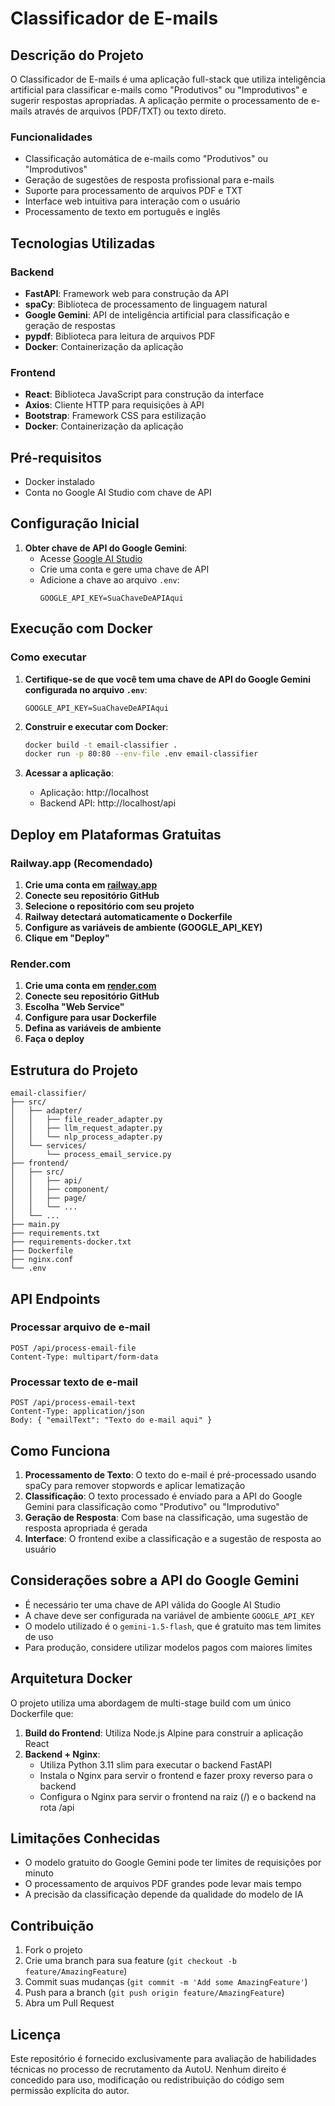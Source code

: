 # Classificador de E-mails

## Descrição do Projeto

O Classificador de E-mails é uma aplicação full-stack que utiliza inteligência artificial para classificar e-mails como "Produtivos" ou "Improdutivos" e sugerir respostas apropriadas. A aplicação permite o processamento de e-mails através de arquivos (PDF/TXT) ou texto direto.

### Funcionalidades

- Classificação automática de e-mails como "Produtivos" ou "Improdutivos"
- Geração de sugestões de resposta profissional para e-mails
- Suporte para processamento de arquivos PDF e TXT
- Interface web intuitiva para interação com o usuário
- Processamento de texto em português e inglês

## Tecnologias Utilizadas

### Backend
- **FastAPI**: Framework web para construção da API
- **spaCy**: Biblioteca de processamento de linguagem natural
- **Google Gemini**: API de inteligência artificial para classificação e geração de respostas
- **pypdf**: Biblioteca para leitura de arquivos PDF
- **Docker**: Containerização da aplicação

### Frontend
- **React**: Biblioteca JavaScript para construção da interface
- **Axios**: Cliente HTTP para requisições à API
- **Bootstrap**: Framework CSS para estilização
- **Docker**: Containerização da aplicação

## Pré-requisitos

- Docker instalado
- Conta no Google AI Studio com chave de API

## Configuração Inicial

1. **Obter chave de API do Google Gemini**:
   - Acesse [Google AI Studio](https://aistudio.google.com/)
   - Crie uma conta e gere uma chave de API
   - Adicione a chave ao arquivo `.env`:
     ```
     GOOGLE_API_KEY=SuaChaveDeAPIAqui
     ```

## Execução com Docker

### Como executar

1. **Certifique-se de que você tem uma chave de API do Google Gemini configurada no arquivo `.env`**:
   ```
   GOOGLE_API_KEY=SuaChaveDeAPIAqui
   ```

2. **Construir e executar com Docker**:
   ```bash
   docker build -t email-classifier .
   docker run -p 80:80 --env-file .env email-classifier
   ```

3. **Acessar a aplicação**:
   - Aplicação: http://localhost
   - Backend API: http://localhost/api

## Deploy em Plataformas Gratuitas

### Railway.app (Recomendado)

1. **Crie uma conta em [railway.app](https://railway.app)**
2. **Conecte seu repositório GitHub**
3. **Selecione o repositório com seu projeto**
4. **Railway detectará automaticamente o Dockerfile**
5. **Configure as variáveis de ambiente (GOOGLE_API_KEY)**
6. **Clique em "Deploy"**

### Render.com

1. **Crie uma conta em [render.com](https://render.com)**
2. **Conecte seu repositório GitHub**
3. **Escolha "Web Service"**
4. **Configure para usar Dockerfile**
5. **Defina as variáveis de ambiente**
6. **Faça o deploy**

## Estrutura do Projeto

```
email-classifier/
├── src/
│   ├── adapter/
│   │   ├── file_reader_adapter.py
│   │   ├── llm_request_adapter.py
│   │   └── nlp_process_adapter.py
│   └── services/
│       └── process_email_service.py
├── frontend/
│   ├── src/
│   │   ├── api/
│   │   ├── component/
│   │   ├── page/
│   │   └── ...
│   └── ...
├── main.py
├── requirements.txt
├── requirements-docker.txt
├── Dockerfile
├── nginx.conf
└── .env
```

## API Endpoints

### Processar arquivo de e-mail
```
POST /api/process-email-file
Content-Type: multipart/form-data
```

### Processar texto de e-mail
```
POST /api/process-email-text
Content-Type: application/json
Body: { "emailText": "Texto do e-mail aqui" }
```

## Como Funciona

1. **Processamento de Texto**: O texto do e-mail é pré-processado usando spaCy para remover stopwords e aplicar lematização
2. **Classificação**: O texto processado é enviado para a API do Google Gemini para classificação como "Produtivo" ou "Improdutivo"
3. **Geração de Resposta**: Com base na classificação, uma sugestão de resposta apropriada é gerada
4. **Interface**: O frontend exibe a classificação e a sugestão de resposta ao usuário

## Considerações sobre a API do Google Gemini

- É necessário ter uma chave de API válida do Google AI Studio
- A chave deve ser configurada na variável de ambiente `GOOGLE_API_KEY`
- O modelo utilizado é o `gemini-1.5-flash`, que é gratuito mas tem limites de uso
- Para produção, considere utilizar modelos pagos com maiores limites

## Arquitetura Docker

O projeto utiliza uma abordagem de multi-stage build com um único Dockerfile que:

1. **Build do Frontend**: Utiliza Node.js Alpine para construir a aplicação React
2. **Backend + Nginx**: 
   - Utiliza Python 3.11 slim para executar o backend FastAPI
   - Instala o Nginx para servir o frontend e fazer proxy reverso para o backend
   - Configura o Nginx para servir o frontend na raiz (/) e o backend na rota /api

## Limitações Conhecidas

- O modelo gratuito do Google Gemini pode ter limites de requisições por minuto
- O processamento de arquivos PDF grandes pode levar mais tempo
- A precisão da classificação depende da qualidade do modelo de IA

## Contribuição

1. Fork o projeto
2. Crie uma branch para sua feature (`git checkout -b feature/AmazingFeature`)
3. Commit suas mudanças (`git commit -m 'Add some AmazingFeature'`)
4. Push para a branch (`git push origin feature/AmazingFeature`)
5. Abra um Pull Request

## Licença

Este repositório é fornecido exclusivamente para avaliação de habilidades técnicas no processo de recrutamento da AutoU. Nenhum direito é concedido para uso, modificação ou redistribuição do código sem permissão explícita do autor.